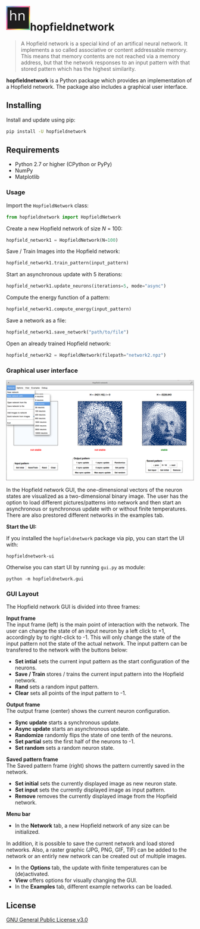 <img src="hopfieldnetwork/data/icon/icon.svg" width="64" height="64" align="left"/>

# hopfieldnetwork

> A Hopfield network is a special kind of an artifical neural network. It implements a
> so called associative or content addressable memory. This means that memory contents
> are not reached via a memory address, but that the network responses to an input
> pattern with that stored pattern which has the highest similarity.

**hopfieldnetwork** is a Python package which provides an implementation of a Hopfield
network. The package also includes a graphical user interface.

## Installing

Install and update using pip:

``` sh
pip install -U hopfieldnetwork
```

## Requirements

* Python 2.7 or higher (CPython or PyPy)
* NumPy
* Matplotlib

### Usage

Import the `HopfieldNetwork` class:

``` python
from hopfieldnetwork import HopfieldNetwork
```

Create a new Hopfield network of size _N_ = 100:

``` python
hopfield_network1 = HopfieldNetwork(N=100)
```

Save / Train Images into the Hopfield network:

``` python
hopfield_network1.train_pattern(input_pattern)
```

Start an asynchronous update with 5 iterations:

``` python
hopfield_network1.update_neurons(iterations=5, mode="async")
```

Compute the energy function of a pattern:

``` python
hopfield_network1.compute_energy(input_pattern)
```

Save a network as a file:

``` python
hopfield_network1.save_network("path/to/file")
```

Open an already trained Hopfield network:

``` python
hopfield_network2 = HopfieldNetwork(filepath="network2.npz")
```

### Graphical user interface

![Hopfield network GUI](examples/project4/latex/images/gui_screenshot.png?raw=true)

In the Hopfield network GUI, the one-dimensional vectors of the neuron states are
visualized as a two-dimensional binary image. The user has the option to load different
 pictures/patterns into network and then start an asynchronous or synchronous update
 with or without finite temperatures. There are also prestored different networks in the
  examples tab.

**Start the UI:**

If you installed the `hopfieldnetwork` package via pip, you can start the UI with:

    hopfieldnetwork-ui

Otherwise you can start UI by running `gui.py` as module:

    python -m hopfieldnetwork.gui

### GUI Layout

The Hopfield network GUI is divided into three frames:

**Input frame**\
The input frame (left) is the main point of interaction with the network. The user can
change the state of an input neuron by a left click to +1, accordingly by to right-click
 to -1. This will only change the state of the input pattern not the state of the actual
  network. The input pattern can be transfered to the network with the buttons below:

* **Set intial** sets the current input pattern as the start configuration of the neurons.
* **Save / Train** stores / trains the current input pattern into the Hopfield network.
* **Rand** sets a random input pattern.
* **Clear** sets all points of the input pattern to -1.

**Output frame**\
The output frame (center) shows the current neuron configuration.

* **Sync update** starts a synchronous update.
* **Async update** starts an asynchronous update.
* **Randomize** randomly flips the state of one tenth of the neurons.
* **Set partial** sets the first half of the neurons to -1.
* **Set random** sets a random neuron state.

**Saved pattern frame**\
The Saved pattern frame (right) shows the pattern currently saved in the network.

* **Set initial** sets the currently displayed image as new neuron state.
* **Set input** sets the currently displayed image as input pattern.
* **Remove** removes the currently displayed image from the Hopfield network.

**Menu bar**

* In the **Network** tab, a new Hopfield network of any size can be initialized.

In addition, it is possible to save the current network and load stored networks.
Also, a raster graphic (JPG, PNG, GIF, TIF) can be added to the network or an entirly
new network can be created out of multiple images.

* In the **Options** tab, the update with finite temperatures can be (de)activated.
* **View** offers options for visually changing the GUI.
* In the **Examples** tab, different example networks can be loaded.

## License

[GNU General Public License v3.0](https://github.com/andreasfelix/hopfieldnetwork/blob/master/LICENSE)

